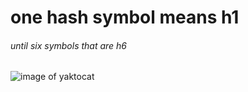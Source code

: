 # one hash symbol means h1

###### until six symbols that are h6

![image of yaktocat](https://octodex.github.com/images/yaktocat.png)